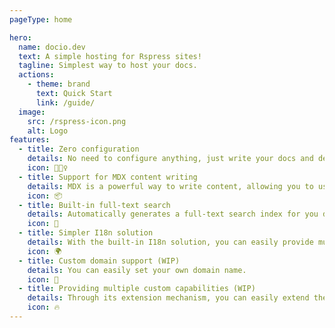 ```yaml
---
pageType: home

hero:
  name: docio.dev
  text: A simple hosting for Rspress sites!
  tagline: Simplest way to host your docs.
  actions:
    - theme: brand
      text: Quick Start
      link: /guide/
  image:
    src: /rspress-icon.png
    alt: Logo
features:
  - title: Zero configuration
    details: No need to configure anything, just write your docs and deploy.
    icon: 🏃🏻‍♀️
  - title: Support for MDX content writing
    details: MDX is a powerful way to write content, allowing you to use React components in Markdown.
    icon: 📦
  - title: Built-in full-text search
    details: Automatically generates a full-text search index for you during construction, providing out-of-the-box full-text search capabilities.
    icon: 🎨
  - title: Simpler I18n solution
    details: With the built-in I18n solution, you can easily provide multi-language support for documents or components.
    icon: 🌍
  - title: Custom domain support (WIP)
    details: You can easily set your own domain name.
    icon: 🌈
  - title: Providing multiple custom capabilities (WIP)
    details: Through its extension mechanism, you can easily extend theme UI and build process.
    icon: 🔥
---
```

